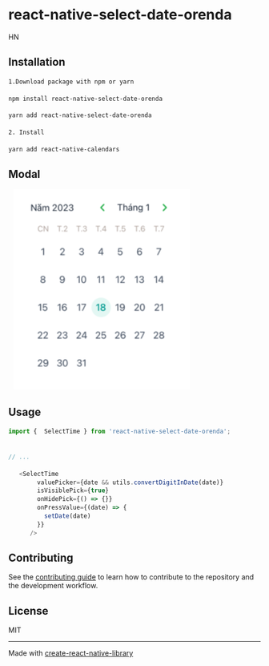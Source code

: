 # react-native-select-date-orenda

HN

## Installation

```sh
1.Download package with npm or yarn

npm install react-native-select-date-orenda

yarn add react-native-select-date-orenda

2. Install

yarn add react-native-calendars 

```
## Modal

<img src="src/Image/demo.png" height="400px" style="margin-left:10px" />


## Usage

```js
import {  SelectTime } from 'react-native-select-date-orenda';


// ...

   <SelectTime
        valuePicker={date && utils.convertDigitInDate(date)}
        isVisiblePick={true}
        onHidePick={() => {}}
        onPressValue={(date) => {
          setDate(date)
        }}
      />
```

## Contributing

See the [contributing guide](CONTRIBUTING.md) to learn how to contribute to the repository and the development workflow.

## License

MIT

---

Made with [create-react-native-library](https://github.com/callstack/react-native-builder-bob)
